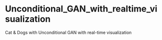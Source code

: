 # Unconditional_GAN_with_realtime_visualization
Cat &amp; Dogs with Unconditional GAN with real-time visualization
